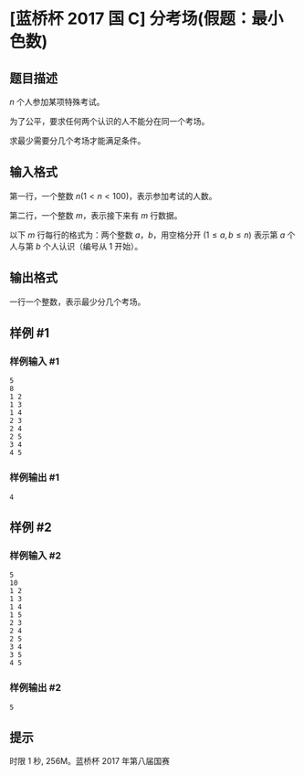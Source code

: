 # [蓝桥杯 2017 国 C] 分考场(假题：最小色数)

## 题目描述

$n$ 个人参加某项特殊考试。

为了公平，要求任何两个认识的人不能分在同一个考场。

求最少需要分几个考场才能满足条件。

## 输入格式

第一行，一个整数 $n(1<n<100)$，表示参加考试的人数。

第二行，一个整数 $m$，表示接下来有 $m$ 行数据。

以下 $m$ 行每行的格式为：两个整数 $a$，$b$，用空格分开 $(1 \le a,b \le n)$ 表示第 $a$ 个人与第 $b$ 个人认识（编号从 $1$ 开始）。

## 输出格式

一行一个整数，表示最少分几个考场。

## 样例 #1

### 样例输入 #1
```
5
8
1 2
1 3
1 4
2 3
2 4
2 5
3 4
4 5
```

### 样例输出 #1

```
4
```

## 样例 #2

### 样例输入 #2
```
5
10
1 2
1 3
1 4
1 5
2 3
2 4
2 5
3 4
3 5
4 5
```

### 样例输出 #2

```
5
```

## 提示

时限 1 秒, 256M。蓝桥杯 2017 年第八届国赛
